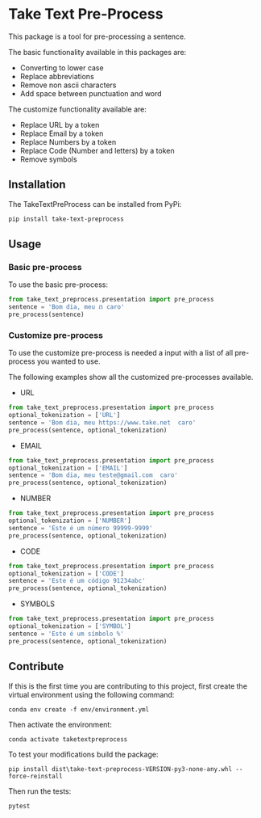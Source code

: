 # Take Text Pre-Process #

This package is a tool for pre-processing a sentence.

The basic functionality available in this packages are:
* Converting to lower case
* Replace abbreviations
* Remove non ascii characters
* Add space between punctuation and word

The customize functionality available are:
* Replace URL by a token
* Replace Email by a token
* Replace Numbers by a token
* Replace Code (Number and letters) by a token
* Remove symbols

## Installation
The TakeTextPreProcess can be installed from PyPi:

```bash
pip install take-text-preprocess
```

## Usage

### Basic pre-process
To use the basic pre-process:
```python
from take_text_preprocess.presentation import pre_process
sentence = 'Bom dia, meu ẞ caro'
pre_process(sentence)
```

### Customize pre-process
To use the customize pre-process is needed a input with a list of all pre-process you wanted to use.

The following examples show all the customized pre-processes available.
* URL
```python
from take_text_preprocess.presentation import pre_process
optional_tokenization = ['URL']
sentence = 'Bom dia, meu https://www.take.net  caro'
pre_process(sentence, optional_tokenization)
```

* EMAIL
```python
from take_text_preprocess.presentation import pre_process
optional_tokenization = ['EMAIL']
sentence = 'Bom dia, meu teste@gmail.com  caro'
pre_process(sentence, optional_tokenization)
```

* NUMBER
```python
from take_text_preprocess.presentation import pre_process
optional_tokenization = ['NUMBER']
sentence = 'Este é um número 99999-9999'
pre_process(sentence, optional_tokenization)
```

* CODE
```python
from take_text_preprocess.presentation import pre_process
optional_tokenization = ['CODE']
sentence = 'Este é um código 91234abc'
pre_process(sentence, optional_tokenization)
```

* SYMBOLS
```python
from take_text_preprocess.presentation import pre_process
optional_tokenization = ['SYMBOL']
sentence = 'Este é um símbolo %'
pre_process(sentence, optional_tokenization)
```

## Contribute
If this is the first time you are contributing to this project, first create the virtual environment using the following command:
    
    conda env create -f env/environment.yml
   
Then activate the environment:

    conda activate taketextpreprocess
    
To test your modifications build the package:

    pip install dist\take-text-preprocess-VERSION-py3-none-any.whl --force-reinstall
    
Then run the tests:

    pytest
